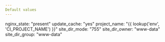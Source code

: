 ```yaml
---
Default values
---
```

nginx_state: "present"
update_cache: "yes"
project_name: "{{ lookup('env', 'CI_PROJECT_NAME') }}"
site_dir_mode: "755"
site_dir_owner: "www-data"
site_dir_group: "www-data"

